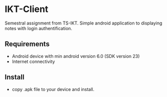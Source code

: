 # IKT-Client

Semestral assignment from TS-IKT. Simple android application to displaying notes with login authentification.

## Requirements

- Android device with min android version 6.0 (SDK version 23)
- Internet connectivity

## Install

- copy .apk file to your device and install.
